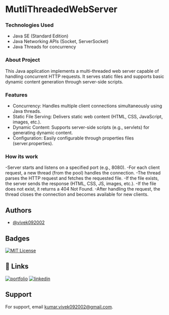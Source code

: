 # MutliThreadedWebServer
### Technologies Used
- Java SE (Standard Edition)
- Java Networking APIs (Socket, ServerSocket)
- Java Threads for concurrency

### About Project
This Java application implements a multi-threaded web server capable of handling concurrent HTTP requests. It serves static files and supports basic dynamic content generation through server-side scripts.

### Features

- Concurrency: Handles multiple client connections simultaneously using Java threads.
- Static File Serving: Delivers static web content (HTML, CSS, JavaScript, images, etc.).
- Dynamic Content: Supports server-side scripts (e.g., servlets) for generating dynamic content.
- Configuration: Easily configurable through properties files (server.properties).


### How its work

-Server starts and listens on a specified port (e.g., 8080).
-For each client request, a new thread (from the pool) handles the connection.
-The thread parses the HTTP request and fetches the requested file.
-If the file exists, the server sends the response (HTML, CSS, JS, images, etc.).
-If the file does not exist, it returns a 404 Not Found.
-After handling the request, the thread closes the connection and becomes available for new clients.



## Authors

- [@vivek092002](https://github.com/vivek092002)


## Badges

[![MIT License](https://img.shields.io/badge/License-MIT-green.svg)](https://choosealicense.com/licenses/mit/)



## 🔗 Links
[![portfolio](https://img.shields.io/badge/my_portfolio-000?style=for-the-badge&logo=ko-fi&logoColor=white)]([https://katherineoelsner.com/](https://vivek092002.github.io/PORTFOLIO/))
[![linkedin](https://img.shields.io/badge/linkedin-0A66C2?style=for-the-badge&logo=linkedin&logoColor=white)]([https://www.linkedin.com/](https://www.linkedin.com/in/vivek-kumar-399653149/))



## Support

For support, email kumar.vivek092002@gmail.com.


